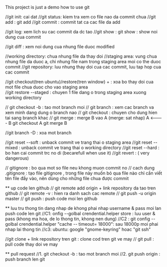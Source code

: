 This project is just a demo how to use git

//git init: cai dat
//git status: kiem tra xem co file nao da commit chua
//git add : git add <filename> 
//git commit : commit tat ca cac file da add

//git log: xem lich su cac commit da dc tao
//git show : git show <id cua commit> : show noi dung cua commit

//git diff : xem noi dung cua nhung file duoc modified


//working directory: chua nhung file da thay doi
//staging area: vung chua nhung file da duoc a, chi nhung file nam trong staging area moi co the duoc commit
//git repository: luu nhung thay doi cua cac commit, luu tap hop cua cac commit


//git checkout(tren ubuntu)/restore(tren window) + <fileName> : xoa bo thay doi cua mot file chua duoc cho vao staging area  
//git  restore --staged <fileName> :  chuyen 1 file dang o trong staging area xuong working directory


// 	git checkout -b <branch name>: tao mot branch moi
// git branch : xem cac branch va xem minh dang dung o branch nao
//	git checkout <branch name>: chuyen cho dung hien tai sang branch khac
// git merge : merge B vao A (merge: sat nhap)
A <---- B
git checkout A
git merge B

//git branch -D <branch name> : xoa mot branch

//git reset --soft <id commit> : unback commit ve trang thai o staging area
//git reset --mixed <id commit>: unback commit ve trang thai o working directory 
//git reset --hard <id commit> : bo han cai commit trc no di (becarefull when use it)
//git revert <id commit > : ( very dangerous)

// gitignore : bo qua mot so file neu khong muon commit no
 // cach dung .gitignore : tạo file gitignore , trong file này muốn bỏ qua file nào chỉ cần viết tên file đấy vào, nên dùng cho những file chua được commit

** up code len github
// git remote add origin + link repository da tao tren github
// git remote -v : hien ra danh sach cac remote 
// git push -u origin master 
// git push : push code moi len github


** luu tru thong tin dang nhap de khong phai nhap username & pass moi lan push code len git
//C1: onfig --golbal crendential.helper store : luu user & pass (khong ma hoa, de lo thong tin, khong nen dung)
//C2 : git config --golbal crendential.helper "cache -- timeout= 18000": sau 18000p moi phai nhap lai thong tin
//c3: ubuntu: google "gnome-keyring" hoac "git ssh"

//git clone + link repository tren git : clone cod tren git ve may
// git pull : pull code thay doi ve may



 ** pull request 
//1. git checkout -b <branch name> : tao mot branch moi
//2. git push origin <branch> : push branch len git